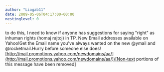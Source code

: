 ```yaml
---
author: "Liogab11"
date: 2009-05-06T04:17:00+00:00
nestinglevel: 0
---
```

to do this, I need to know if anyone has suggestions for saying "right" as inhuman rights (homaj rajtoj) in TP. New Email addresses available on Yahoo!Get the Email name you've always wanted on the new @ymail and @rocketmail.Hurry before someone else does![http://mail.promotions.yahoo.com/newdomains/aa/](http://mail.promotions.yahoo.com/newdomains/aa/)\[Non-text portions of this message have been removed\]